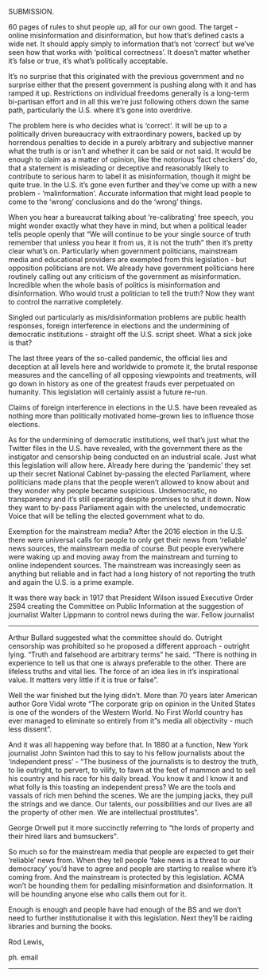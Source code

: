 SUBMISSION.

60 pages of rules to shut people up, all for our own good. The target - online misinformation and disinformation, but
how that’s defined casts a wide net. It should apply simply to information that’s not ‘correct’ but we’ve seen how
that works with ‘political correctness’. It doesn’t matter whether it’s false or true, it’s what’s politically acceptable.

It’s no surprise that this originated with the previous government and no surprise either that the present government
is pushing along with it and has ramped it up. Restrictions on individual freedoms generally is a long-term
bi-partisan effort and in all this we’re just following others down the same path, particularly the U.S. where it’s gone
into overdrive.

The problem here is who decides what is ‘correct’. It will be up to a politically driven bureaucracy with
extraordinary powers, backed up by horrendous penalties to decide in a purely arbitrary and subjective manner what
the truth is or isn’t and whether it can be said or not said. It would be enough to claim as a matter of opinion, like the
notorious ‘fact checkers’ do, that a statement is misleading or deceptive and reasonably likely to contribute to
serious harm to label it as misinformation, though it might be quite true. In the U.S. it’s gone even further and
they’ve come up with a new problem - ‘malinformation'. Accurate information that might lead people to come to
the ‘wrong’ conclusions and do the ‘wrong’ things.

When you hear a bureaucrat talking about ‘re-calibrating’ free speech, you might wonder exactly what they have in
mind, but when a political leader tells people openly that “We will continue to be your single source of truth remember that unless you hear it from us, it is not the truth” then it’s pretty clear what’s on. Particularly when
government politicians, mainstream media and educational providers are exempted from this legislation - but
opposition politicians are not. We already have government politicians here routinely calling out any criticism of the
government as misinformation. Incredible when the whole basis of politics is misinformation and disinformation.
Who would trust a politician to tell the truth? Now they want to control the narrative completely.

Singled out particularly as mis/disinformation problems are public health responses, foreign interference in elections
and the undermining of democratic institutions - straight off the U.S. script sheet. What a sick joke is that?

The last three years of the so-called pandemic, the official lies and deception at all levels here and worldwide to
promote it, the brutal response measures and the cancelling of all opposing viewpoints and treatments, will go down
in history as one of the greatest frauds ever perpetuated on humanity. This legislation will certainly assist a future
re-run.

Claims of foreign interference in elections in the U.S. have been revealed as nothing more than politically motivated
home-grown lies to influence those elections.

As for the undermining of democratic institutions, well that’s just what the Twitter files in the U.S. have revealed,
with the government there as the instigator and censorship being conducted on an industrial scale. Just what this
legislation will allow here. Already here during the ‘pandemic’ they set up their secret National Cabinet by-passing
the elected Parliament, where politicians made plans that the people weren’t allowed to know about and they wonder
why people became suspicious. Undemocratic, no transparency and it’s still operating despite promises to shut it
down. Now they want to by-pass Parliament again with the unelected, undemocratic Voice that will be telling the
elected government what to do.

Exemption for the mainstream media? After the 2016 election in the U.S. there were universal calls for people to
only get their news from ‘reliable’ news sources, the mainstream media of course. But people everywhere were
waking up and moving away from the mainstream and turning to online independent sources. The mainstream was
increasingly seen as anything but reliable and in fact had a long history of not reporting the truth and again the U.S.
is a prime example.

It was there way back in 1917 that President Wilson issued Executive Order 2594 creating the Committee on Public
Information at the suggestion of journalist Walter Lippmann to control news during the war. Fellow journalist


-----

Arthur Bullard suggested what the committee should do. Outright censorship was prohibited so he proposed a
different approach - outright lying. “Truth and falsehood are arbitrary terms” he said. “There is nothing in
experience to tell us that one is always preferable to the other. There are lifeless truths and vital lies. The force of an
idea lies in it’s inspirational value. It matters very little if it is true or false”.

Well the war finished but the lying didn’t. More than 70 years later American author Gore Vidal wrote “The
corporate grip on opinion in the United States is one of the wonders of the Western World. No First World country
has ever managed to eliminate so entirely from it”s media all objectivity - much less dissent”.

And it was all happening way before that. In 1880 at a function, New York journalist John Swinton had this to say to
his fellow journalists about the ‘independent press’ - “The business of the journalists is to destroy the truth, to lie
outright, to pervert, to vilify, to fawn at the feet of mammon and to sell his country and his race for his daily bread.
You know it and I know it and what folly is this toasting an independent press? We are the tools and vassals of rich
men behind the scenes. We are the jumping jacks, they pull the strings and we dance. Our talents, our possibilities
and our lives are all the property of other men. We are intellectual prostitutes”.

George Orwell put it more succinctly referring to “the lords of property and their hired liars and bumsuckers".

So much so for the mainstream media that people are expected to get their ‘reliable’ news from. When they tell
people ‘fake news is a threat to our democracy’ you’d have to agree and people are starting to realise where it’s
coming from. And the mainstream is protected by this legislation. ACMA won’t be hounding them for pedalling
misinformation and disinformation. It will be hounding anyone else who calls them out for it.

Enough is enough and people have had enough of the BS and we don’t need to further institutionalise it with this
legislation. Next they’ll be raiding libraries and burning the books.

Rod Lewis,

ph.
email


-----

